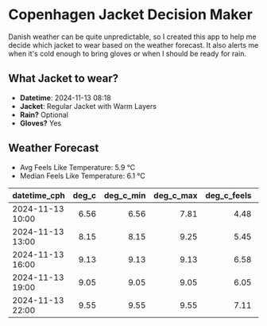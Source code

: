 
# Copenhagen Jacket Decision Maker

Danish weather can be quite unpredictable, so I created this app to help me decide which jacket to wear based on the weather forecast. 
It also alerts me when it's cold enough to bring gloves or when I should be ready for rain.

## What Jacket to wear?

- **Datetime**: 2024-11-13 08:18
- **Jacket**: Regular Jacket with Warm Layers
- **Rain?** Optional
- **Gloves?** Yes

## Weather Forecast
- Avg Feels Like Temperature: 5.9 °C
- Median Feels Like Temperature: 6.1 °C

| datetime_cph     |   deg_c |   deg_c_min |   deg_c_max |   deg_c_feels | weather   | wind   | rain   |
|:-----------------|--------:|------------:|------------:|--------------:|:----------|:-------|:-------|
| 2024-11-13 10:00 |    6.56 |        6.56 |        7.81 |          4.48 | Clouds    | Low    | None   |
| 2024-11-13 13:00 |    8.15 |        8.15 |        9.25 |          5.45 | Clouds    | Low    | None   |
| 2024-11-13 16:00 |    9.13 |        9.13 |        9.13 |          6.58 | Clouds    | Low    | None   |
| 2024-11-13 19:00 |    9.05 |        9.05 |        9.05 |          6.05 | Rain      | Medium | Low    |
| 2024-11-13 22:00 |    9.55 |        9.55 |        9.55 |          7.11 | Rain      | Low    | Low    |
        